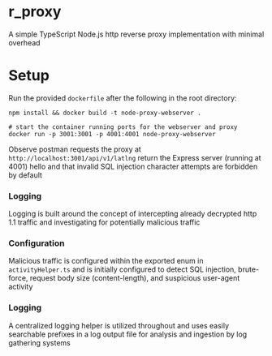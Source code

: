 # r_proxy

A simple TypeScript Node.js http reverse proxy implementation with minimal overhead

# Setup

Run the provided `dockerfile` after the following in the root directory:
```
npm install && docker build -t node-proxy-webserver .

# start the container running ports for the webserver and proxy
docker run -p 3001:3001 -p 4001:4001 node-proxy-webserver
```
Observe postman requests the proxy at `http://localhost:3001/api/v1/latlng` return the Express server (running at 4001) hello
and that invalid SQL injection character attempts are forbidden by default

### Logging

Logging is built around the concept of intercepting already decrypted http 1.1 traffic
and investigating for potentially malicious traffic

### Configuration

Malicious traffic is configured within the exported enum in `activityHelper.ts` and is initially configured
to detect SQL injection, brute-force, request body size (content-length), and suspicious user-agent activity

### Logging

A centralized logging helper is utilized throughout and uses easily searchable prefixes in a log output file
for analysis and ingestion by log gathering systems